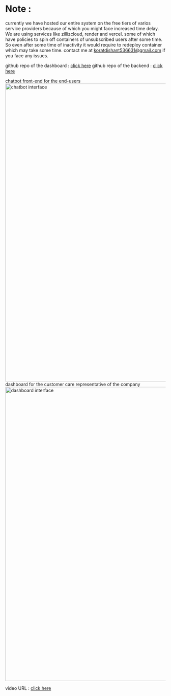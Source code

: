# Note : 
currently we have hosted our entire system on the free tiers of varios service providers because of which you might face increased time delay.
We are using services like zillizcloud, render and vercel. some of which have policies to spin off containers of unsubscribed users after some time. So even after some time of inactivity it would require to redeploy container which may take some time. contact me at koratdishant536631@gmail.com if you face any issues.

github repo of the dashboard : [click here](https://github.com/Korat-Dishant/callbot)
github repo of the backend : [click here](https://github.com/Korat-Dishant/callbotBackend)

chatbot front-end for the end-users
<img width="932" alt="chatbot interface" src="https://github.com/user-attachments/assets/a1f25018-4a07-4eec-9dc3-b12da57bfb3c">
dashboard for the customer care representative of the company
<img width="920" alt="dashboard interface" src="https://github.com/user-attachments/assets/ac7917b0-ef72-4fa6-a86b-67d45e256382">

video URL : [click here](https://drive.google.com/file/d/17-O9xsQaSQQTHzNCc_SjcVvt6s7uKnCh/view?usp=sharing)

